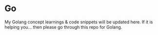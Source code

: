 # Go

My Golang concept learnings & code snippets will be updated here.
If it is helping you... then please go through this repo for Golang.
